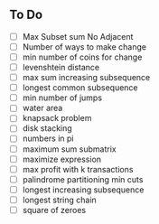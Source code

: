 
## To Do

- [ ] Max Subset sum No Adjacent
- [ ] Number of ways to make change
- [ ] min number of coins for change
- [ ] levenshtein distance
- [ ] max sum increasing subsequence
- [ ] longest common subsequence
- [ ] min number of jumps
- [ ] water area
- [ ] knapsack problem
- [ ] disk stacking
- [ ] numbers in pi
- [ ] maximum sum submatrix
- [ ] maximize expression
- [ ] max profit with k transactions
- [ ] palindrome partitioning min cuts
- [ ] longest increasing subsequence
- [ ] longest string chain
- [ ] square of zeroes
